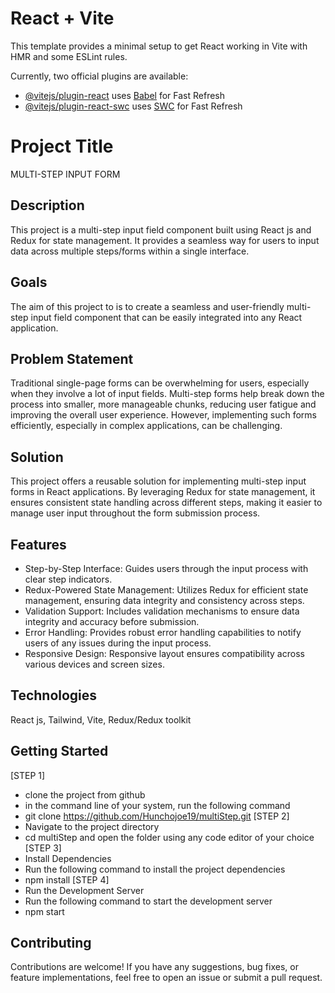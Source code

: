 # React + Vite

This template provides a minimal setup to get React working in Vite with HMR and some ESLint rules.

Currently, two official plugins are available:

- [@vitejs/plugin-react](https://github.com/vitejs/vite-plugin-react/blob/main/packages/plugin-react/README.md) uses [Babel](https://babeljs.io/) for Fast Refresh
- [@vitejs/plugin-react-swc](https://github.com/vitejs/vite-plugin-react-swc) uses [SWC](https://swc.rs/) for Fast Refresh

# Project Title

MULTI-STEP INPUT FORM

## Description

This project is a multi-step input field component built using React js and Redux for state management. It provides a seamless way for users to input data across multiple steps/forms within a single interface.

## Goals

The aim of this project to is to create a seamless and user-friendly multi-step input field component that can be easily integrated into any React application.

## Problem Statement

Traditional single-page forms can be overwhelming for users, especially when they involve a lot of input fields. Multi-step forms help break down the process into smaller, more manageable chunks, reducing user fatigue and improving the overall user experience. However, implementing such forms efficiently, especially in complex applications, can be challenging.

## Solution

This project offers a reusable solution for implementing multi-step input forms in React applications. By leveraging Redux for state management, it ensures consistent state handling across different steps, making it easier to manage user input throughout the form submission process.

## Features

- Step-by-Step Interface: Guides users through the input process with clear step indicators.
- Redux-Powered State Management: Utilizes Redux for efficient state management, ensuring data integrity and consistency across steps.
- Validation Support: Includes validation mechanisms to ensure data integrity and accuracy before submission.
- Error Handling: Provides robust error handling capabilities to notify users of any issues during the input process.
- Responsive Design: Responsive layout ensures compatibility across various devices and screen sizes.

## Technologies

React js, Tailwind, Vite, Redux/Redux toolkit

## Getting Started

[STEP 1]

- clone the project from github
- in the command line of your system, run the following command
- git clone https://github.com/Hunchojoe19/multiStep.git
  [STEP 2]
- Navigate to the project directory
- cd multiStep and open the folder using any code editor of your choice
  [STEP 3]
- Install Dependencies
- Run the following command to install the project dependencies
- npm install
  [STEP 4]
- Run the Development Server
- Run the following command to start the development server
- npm start

## Contributing

Contributions are welcome! If you have any suggestions, bug fixes, or feature implementations, feel free to open an issue or submit a pull request.
